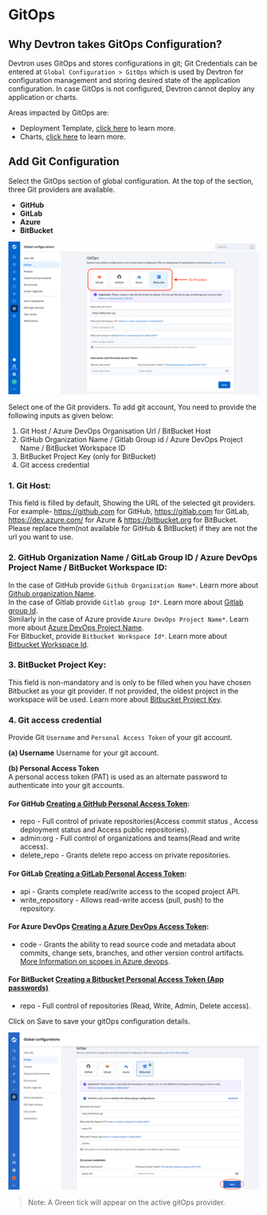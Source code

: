 # GitOps

## Why Devtron takes GitOps Configuration?
Devtron uses GitOps and stores configurations in git; Git Credentials can be entered at `Global Configuration > GitOps` which is used by Devtron for configuration management and storing desired state of the application configuration. 
In case GitOps is not configured, Devtron cannot deploy any application or charts. 


Areas impacted by GitOps are:

* Deployment Template, [click here](https://docs.devtron.ai/user-guide/creating-application/deployment-template) to learn more.
* Charts, [click here](https://docs.devtron.ai/user-guide/deploy-chart) to learn more.


## Add Git Configuration

Select the GitOps section of global configuration. At the top of the section, three Git providers are available.

* **GitHub**
* **GitLab**
* **Azure**
* **BitBucket**

![](../../.gitbook/assets/gc-gitops-provider.png)

Select one of the Git providers. To add git account, You need to provide the following inputs as given below:
1. Git Host / Azure DevOps Organisation Url / BitBucket Host <br />
2. GitHub Organization Name / Gitlab Group id / Azure DevOps Project Name / BitBucket Workspace ID <br />
3. BitBucket Project Key (only for BitBucket) <br />
4. Git access credential <br />

### 1. Git Host: 

This field is filled by default, Showing the URL of the selected git providers. For example- https://github.com for GitHub, https://gitlab.com for GitLab, https://dev.azure.com/ for Azure & https://bitbucket.org for BitBucket. Please replace them(not available for GitHub & BitBucket) if they are not the url you want to use.

### 2. GitHub Organization Name / GitLab Group ID / Azure DevOps Project Name / BitBucket Workspace ID:

In the case of GitHub provide `Github Organization Name*`. Learn more about [Github organization Name](https://docs.github.com/en/github/setting-up-and-managing-organizations-and-teams/about-organizations). <br />
In the case of Gitlab provide `Gitlab group Id*`. Learn more about [Gitlab group Id](https://docs.gitlab.com/ee/user/group/). <br />
Similarly in the case of Azure provide `Azure DevOps Project Name*`. Learn more about [Azure DevOps Project Name](https://docs.microsoft.com/en-us/azure/devops/organizations/projects/create-project?view=azure-devops&tabs=preview-page). <br />
For Bitbucket, provide `Bitbucket Workspace Id*`. Learn more about [Bitbucket Workspace Id](https://support.atlassian.com/bitbucket-cloud/docs/what-is-a-workspace/).

### 3. BitBucket Project Key: 

This field is non-mandatory and is only to be filled when you have chosen Bitbucket as your git provider. If not provided, the oldest project in the workspace will be used. Learn more about [Bitbucket Project Key](https://support.atlassian.com/bitbucket-cloud/docs/group-repositories-into-projects/).
### 4. Git access credential

Provide Git `Username` and `Personal Access Token` of your git account. 

**\(a\) Username** 
Username for your git account.

**\(b\) Personal Access Token**  
A personal access token (PAT) is used as an alternate password to authenticate into your git accounts. 

#### For GitHub [Creating a GitHub Personal Access Token](https://docs.github.com/en/github/authenticating-to-github/creating-a-personal-access-token):

* repo - Full control of private repositories(Access commit status , Access deployment status and Access public repositories).
* admin:org - Full control of organizations and teams(Read and write access).
* delete_repo - Grants delete repo access on private repositories.

#### For GitLab [Creating a GitLab Personal Access Token](https://docs.gitlab.com/ee/user/profile/personal_access_tokens.html):

* api - Grants complete read/write access to the scoped project API.
* write_repository - Allows read-write access (pull, push) to the repository. 

#### For Azure DevOps [Creating a Azure DevOps Access Token](https://docs.microsoft.com/en-us/azure/devops/organizations/accounts/use-personal-access-tokens-to-authenticate?view=azure-devops&tabs=preview-page): 

* code - Grants the ability to read source code and metadata about commits, change sets, branches, and other version control artifacts.
[More Information on scopes in Azure devops](https://docs.microsoft.com/en-us/azure/devops/integrate/get-started/authentication/oauth?view=azure-devops#scopes).

#### For BitBucket [Creating a Bitbucket Personal Access Token (App passwords)](https://support.atlassian.com/bitbucket-cloud/docs/app-passwords/)

* repo - Full control of repositories (Read, Write, Admin, Delete access). 

Click on Save to save your gitOps configuration details.
 

![](../../.gitbook/assets/gc-gitops-save.png)

> Note: A Green tick will appear on the active gitOps provider.
